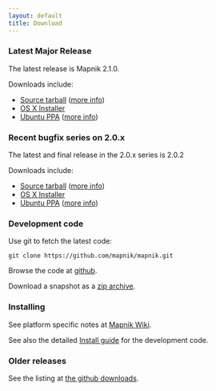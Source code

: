 ```yaml
---
layout: default
title: Download
---
```



### Latest Major Release

The latest release is Mapnik 2.1.0.

Downloads include:

 * [Source tarball](https://github.com/downloads/mapnik/mapnik/mapnik-v2.1.0.tar.bz2) ([more info](https://github.com/mapnik/mapnik/blob/master/INSTALL.md))
 * [OS X Installer](https://github.com/downloads/mapnik/mapnik/mapnik-v2.1.2.dmg)
 * [Ubuntu PPA](https://launchpad.net/~mapnik/+archive/v2.1.0) ([more info](https://github.com/mapnik/mapnik/wiki/UbuntuInstallation))


### Recent bugfix series on 2.0.x

The latest and final release in the 2.0.x series is 2.0.2

Downloads include:

 * [Source tarball](https://github.com/downloads/mapnik/mapnik/mapnik-v2.0.2.tar.bz2) ([more info](https://github.com/mapnik/mapnik/blob/master/INSTALL.md))
 * [OS X Installer](https://github.com/downloads/mapnik/mapnik/mapnik_2.0.2.dmg)
 * [Ubuntu PPA](https://launchpad.net/~mapnik/+archive/v2.0.2) ([more info](https://github.com/mapnik/mapnik/wiki/UbuntuInstallation))


### Development code

Use git to fetch the latest code:

    git clone https://github.com/mapnik/mapnik.git

Browse the code at [github](https://github.com/mapnik/mapnik).

Download a snapshot as a [zip archive](https://github.com/mapnik/mapnik/zipball/master).

### Installing

See platform specific notes at [Mapnik Wiki](https://github.com/mapnik/mapnik/wiki/Mapnik-Installation).

See also the detailed [Install guide](https://github.com/mapnik/mapnik/blob/master/INSTALL.md) for the development code.

### Older releases

See the listing at [the github downloads](https://github.com/mapnik/mapnik/downloads).

